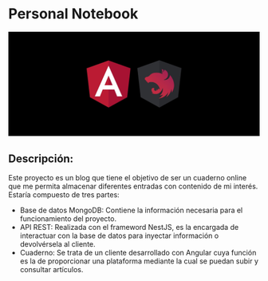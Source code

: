 # Personal Notebook

<img src="./readme-images/angular-nestjs.jpg" alt="angular-nestjs" />

## Descripción:

Este proyecto es un blog que tiene el objetivo de ser un cuaderno online que me permita almacenar diferentes entradas con contenido de mi interés.
Estaría compuesto de tres partes:

- Base de datos MongoDB: Contiene la información necesaria para el funcionamiento del proyecto.
- API REST: Realizada con el frameword NestJS, es la encargada de interactuar con la base de datos para inyectar información o devolvérsela al cliente.
- Cuaderno: Se trata de un cliente desarrollado con Angular cuya función es la de proporcionar una plataforma mediante la cual se puedan subir y consultar artículos.
